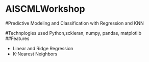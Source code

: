 # AISCMLWorkshop
#Predictive Modeling and Classification with Regression and KNN

#Technplogies used
Python,sckleran, numpy, pandas, matplotlib
##Features
- Linear and Ridge Regression
- K-Nearest Neighbors
